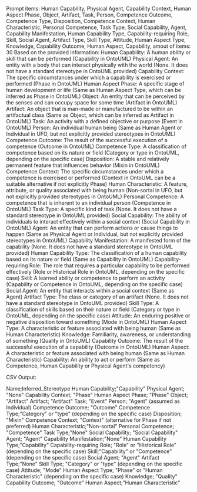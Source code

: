 Prompt items: 
Human Capability, Physical Agent, Capability Context, Human Aspect Phase, Object, Artifact, Task, Person, Competence Outcome, Competence Type, Disposition, Competence Context, Human Characteristic, Personal Competence, Task Type, Social Capability, Agent, Capability Manifestation, Human Capability Type, Capability-requiring Role, Skill, Social Agent, Artifact Type, Skill Type, Attitude, Human Aspect Type, Knowledge, Capability Outcome, Human Aspect, Capability, 
amout of items: 30
 Based on the provided information:
Human Capability: A human ability or skill that can be performed (Capability in OntoUML)
Physical Agent: An entity with a body that can interact physically with the world (None. It does not have a standard stereotype in OntoUML provided)
Capability Context: The specific circumstances under which a capability is exercised or performed (Phase in OntoUML)
Human Aspect Phase: A specific stage of human development or life (Same as Human Aspect Type, which can be inferred as Phase in OntoUML)
Object: An entity that can be perceived by the senses and can occupy space for some time (Artifact in OntoUML)
Artifact: An object that is man-made or manufactured to be within an artifactual class (Same as Object, which can be inferred as Artifact in OntoUML)
Task: An activity with a defined objective or purpose (Event in OntoUML)
Person: An individual human being (Same as Human Agent or Individual in UFO, but not explicitly provided stereotypes in OntoUML)
Competence Outcome: The result of the successful execution of a competence (Outcome in OntoUML)
Competence Type: A classification of competence based on its nature or field (Category or type in OntoUML, depending on the specific case)
Disposition: A stable and relatively permanent feature that influences behavior (Mixin in OntoUML)
Competence Context: The specific circumstances under which a competence is exercised or performed (Context in OntoUML can be a suitable alternative if not explicitly Phase)
Human Characteristic: A feature, attribute, or quality associated with being human (Non-sortal in UFO, but not explicitly provided stereotypes in OntoUML)
Personal Competence: A competence that is inherent to an individual person (Competence in OntoUML)
Task Type: A specific kind of task (None. It does not have a standard stereotype in OntoUML provided)
Social Capability: The ability of individuals to interact effectively within a social context (Social Capability in OntoUML)
Agent: An entity that can perform actions or cause things to happen (Same as Physical Agent or Individual, but not explicitly provided stereotypes in OntoUML)
Capability Manifestation: A manifested form of the capability (None. It does not have a standard stereotype in OntoUML provided)
Human Capability Type: The classification of a human capability based on its nature or field (Same as Capability in OntoUML)
Capability-requiring Role: The role that requires a particular capability to be performed effectively (Role or Historical Role in OntoUML, depending on the specific case)
Skill: A learned ability or competence to perform an activity (Capability or Competence in OntoUML, depending on the specific case)
Social Agent: An entity that interacts within a social context (Same as Agent)
Artifact Type: The class or category of an artifact (None. It does not have a standard stereotype in OntoUML provided)
Skill Type: A classification of skills based on their nature or field (Category or type in OntoUML, depending on the specific case)
Attitude: An enduring positive or negative disposition toward something (Mode in OntoUML)
Human Aspect Type: A characteristic or feature associated with being human (Same as Human Characteristic)
Knowledge: Familiarity, awareness, or understanding of something (Quality in OntoUML)
Capability Outcome: The result of the successful execution of a capability (Outcome in OntoUML)
Human Aspect: A characteristic or feature associated with being human (Same as Human Characteristic)
Capability: An ability to act or perform (Same as Competence, Human Capability or Physical Agent's competency)

CSV Output:

Name;Inferred_Stereotype
Human Capability;"Capability"
Physical Agent; "None"
Capability Context; "Phase"
Human Aspect Phase; "Phase"
Object; "Artifact"
Artifact; "Artifact"
Task; "Event"
Person; "Agent" (assumed as Individual)
Competence Outcome; "Outcome"
Competence Type;"Category" or "type" (depending on the specific case)
Disposition; "Mixin"
Competence Context; "Context" (alternative for Phase if not preferred)
Human Characteristic;"Non-sortal"
Personal Competence; "Competence"
Task Type;"None"
Social Capability; "Social Capability"
Agent; "Agent"
Capability Manifestation;"None"
Human Capability Type;"Capability"
Capability-requiring Role; "Role" or "Historical Role" (depending on the specific case)
Skill;"Capability" or "Competence" (depending on the specific case)
Social Agent; "Agent"
Artifact Type;"None"
Skill Type; "Category" or "type" (depending on the specific case)
Attitude; "Mode"
Human Aspect Type; "Phase" or "Human Characteristic" (depending on the specific case)
Knowledge; "Quality"
Capability Outcome; "Outcome"
Human Aspect;"Human Characteristic"
